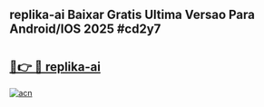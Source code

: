 ## replika-ai Baixar Gratis Ultima Versao Para Android/IOS 2025 #cd2y7

# <h2><a href="https://ainizakaria.my?title=replika-ai&ref=20M">🔗👉 🔴 replika-ai</a></h2>

[![acn](https://github.com/user-attachments/assets/0f9c940e-d8b0-45ae-aac7-cd30a18b3e1c)](https://ainizakaria.my?title=replika-ai&ref=20M)

